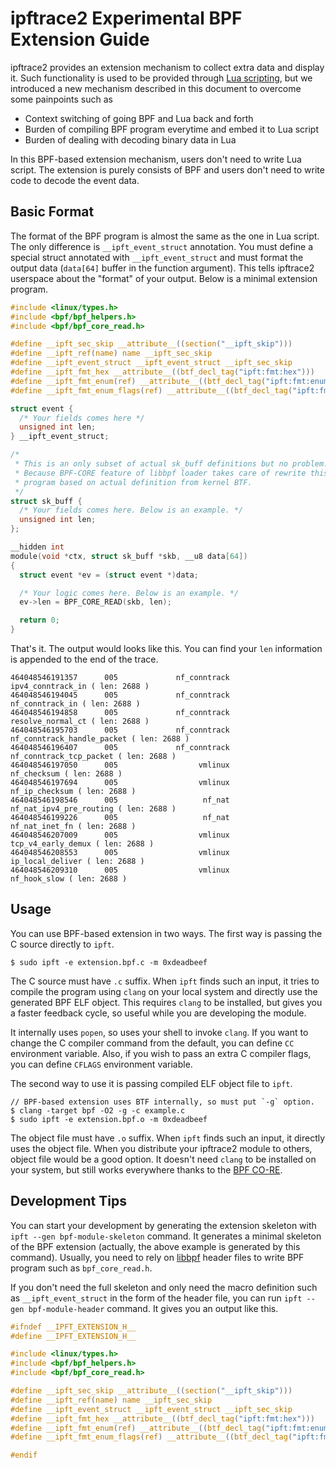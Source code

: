 # ipftrace2 Experimental BPF Extension Guide

ipftrace2 provides an extension mechanism to collect extra data and display it.
Such functionality is used to be provided through [Lua scripting](docs/lua_extension.md),
but we introduced a new mechanism described in this document to overcome some painpoints
such as

- Context switching of going BPF and Lua back and forth
- Burden of compiling BPF program everytime and embed it to Lua script
- Burden of dealing with decoding binary data in Lua

In this BPF-based extension mechanism, users don't need to write Lua script. The
extension is purely consists of BPF and users don't need to write code to decode
the event data.

## Basic Format

The format of the BPF program is almost the same as the one in Lua script. The only
difference is `__ipft_event_struct` annotation. You must define a special struct
annotated with `__ipft_event_struct` and must format the output data 
(`data[64]` buffer in the function argument). This tells ipftrace2 userspace
about the "format" of your output. Below is a minimal extension program.

```c
#include <linux/types.h>
#include <bpf/bpf_helpers.h>
#include <bpf/bpf_core_read.h>

#define __ipft_sec_skip __attribute__((section("__ipft_skip")))
#define __ipft_ref(name) name __ipft_sec_skip
#define __ipft_event_struct __ipft_event_struct __ipft_sec_skip
#define __ipft_fmt_hex __attribute__((btf_decl_tag("ipft:fmt:hex")))
#define __ipft_fmt_enum(ref) __attribute__((btf_decl_tag("ipft:fmt:enum:" #ref)))
#define __ipft_fmt_enum_flags(ref) __attribute__((btf_decl_tag("ipft:fmt:enum_flags:" #ref)))

struct event {
  /* Your fields comes here */
  unsigned int len;
} __ipft_event_struct;

/*
 * This is an only subset of actual sk_buff definitions but no problem.
 * Because BPF-CORE feature of libbpf loader takes care of rewrite this
 * program based on actual definition from kernel BTF.
 */
struct sk_buff {
  /* Your fields comes here. Below is an example. */
  unsigned int len;
};

__hidden int
module(void *ctx, struct sk_buff *skb, __u8 data[64])
{
  struct event *ev = (struct event *)data;

  /* Your logic comes here. Below is an example. */
  ev->len = BPF_CORE_READ(skb, len);

  return 0;
}
```

That's it. The output would looks like this. You can find your `len` information is appended to
the end of the trace.

```
464048546191357      005             nf_conntrack                ipv4_conntrack_in ( len: 2688 )
464048546194045      005             nf_conntrack                  nf_conntrack_in ( len: 2688 )
464048546194858      005             nf_conntrack                resolve_normal_ct ( len: 2688 )
464048546195703      005             nf_conntrack       nf_conntrack_handle_packet ( len: 2688 )
464048546196407      005             nf_conntrack          nf_conntrack_tcp_packet ( len: 2688 )
464048546197050      005                  vmlinux                      nf_checksum ( len: 2688 )
464048546197694      005                  vmlinux                   nf_ip_checksum ( len: 2688 )
464048546198546      005                   nf_nat          nf_nat_ipv4_pre_routing ( len: 2688 )
464048546199226      005                   nf_nat                   nf_nat_inet_fn ( len: 2688 )
464048546207009      005                  vmlinux               tcp_v4_early_demux ( len: 2688 )
464048546208553      005                  vmlinux                 ip_local_deliver ( len: 2688 )
464048546209310      005                  vmlinux                     nf_hook_slow ( len: 2688 )
```

## Usage

You can use BPF-based extension in two ways. The first way is passing the C source directly to `ipft`.

```
$ sudo ipft -e extension.bpf.c -m 0xdeadbeef
```

The C source must have `.c` suffix. When `ipft` finds such an input, it tries to compile the program
using `clang` on your local system and directly use the generated BPF ELF object. This requires `clang`
to be installed, but gives you a faster feedback cycle, so useful while you are developing the module.

It internally uses `popen`, so uses your shell to invoke `clang`. If you want to change the C compiler
command from the default, you can define `CC` environment variable. Also, if you wish to pass an extra
C compiler flags, you can define `CFLAGS` environment variable.

The second way to use it is passing compiled ELF object file to `ipft`.

```
// BPF-based extension uses BTF internally, so must put `-g` option.
$ clang -target bpf -O2 -g -c example.c
$ sudo ipft -e extension.bpf.o -m 0xdeadbeef
```

The object file must have `.o` suffix. When `ipft` finds such an input, it directly uses the object
file. When you distribute your ipftrace2 module to others, object file would be a good option. It
doesn't need `clang` to be installed on your system, but still works everywhere thanks to the [BPF
CO-RE](https://nakryiko.com/posts/bpf-core-reference-guide/).

## Development Tips

You can start your development by generating the extension skeleton with
`ipft --gen bpf-module-skeleton` command. It generates a minimal skeleton of the BPF extension (actually,
the above example is generated by this command). Usually, you need to rely on [libbpf](https://github.com/libbpf/libbpf)
header files to write BPF program such as `bpf_core_read.h`.

If you don't need the full skeleton and only need the macro definition such as `__ipft_event_struct` in
the form of the header file, you can run `ipft --gen bpf-module-header` command. It gives you an output
like this.

```c
#ifndef __IPFT_EXTENSION_H__
#define __IPFT_EXTENSION_H__

#include <linux/types.h>
#include <bpf/bpf_helpers.h>
#include <bpf/bpf_core_read.h>

#define __ipft_sec_skip __attribute__((section("__ipft_skip")))
#define __ipft_ref(name) name __ipft_sec_skip
#define __ipft_event_struct __ipft_event_struct __ipft_sec_skip
#define __ipft_fmt_hex __attribute__((btf_decl_tag("ipft:fmt:hex")))
#define __ipft_fmt_enum(ref) __attribute__((btf_decl_tag("ipft:fmt:enum:" #ref)))
#define __ipft_fmt_enum_flags(ref) __attribute__((btf_decl_tag("ipft:fmt:enum_flags:" #ref)))

#endif
```
